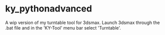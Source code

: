 # ky_pythonadvanced

A wip version of my turntable tool for 3dsmax. 
Launch 3dsmax through the .bat file and in the 'KY-Tool' menu bar select 'Turntable'.

